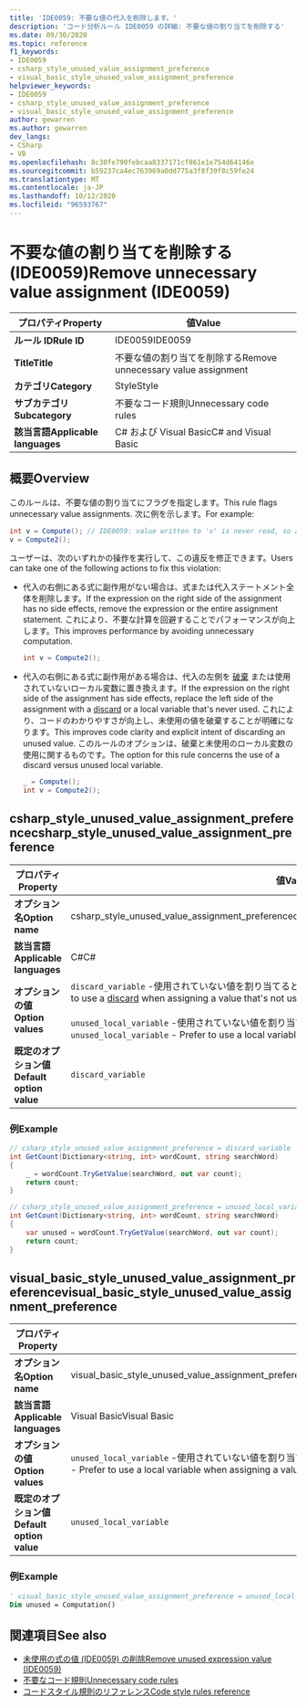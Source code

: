 ```yaml
---
title: 'IDE0059: 不要な値の代入を削除します。'
description: 'コード分析ルール IDE0059 の詳細: 不要な値の割り当てを削除する'
ms.date: 09/30/2020
ms.topic: reference
f1_keywords:
- IDE0059
- csharp_style_unused_value_assignment_preference
- visual_basic_style_unused_value_assignment_preference
helpviewer_keywords:
- IDE0059
- csharp_style_unused_value_assignment_preference
- visual_basic_style_unused_value_assignment_preference
author: gewarren
ms.author: gewarren
dev_langs:
- CSharp
- VB
ms.openlocfilehash: 8c30fe790febcaa8337171cf861e1e754d64146e
ms.sourcegitcommit: b59237ca4ec763969a0dd775a3f8f39f8c59fe24
ms.translationtype: MT
ms.contentlocale: ja-JP
ms.lasthandoff: 10/12/2020
ms.locfileid: "96593767"
---
```

# <a name="remove-unnecessary-value-assignment-ide0059"></a><span data-ttu-id="8f6e3-103">不要な値の割り当てを削除する (IDE0059)</span><span class="sxs-lookup"><span data-stu-id="8f6e3-103">Remove unnecessary value assignment (IDE0059)</span></span>

|<span data-ttu-id="8f6e3-104">プロパティ</span><span class="sxs-lookup"><span data-stu-id="8f6e3-104">Property</span></span>|<span data-ttu-id="8f6e3-105">値</span><span class="sxs-lookup"><span data-stu-id="8f6e3-105">Value</span></span>|
|-|-|
| <span data-ttu-id="8f6e3-106">**ルール ID**</span><span class="sxs-lookup"><span data-stu-id="8f6e3-106">**Rule ID**</span></span> | <span data-ttu-id="8f6e3-107">IDE0059</span><span class="sxs-lookup"><span data-stu-id="8f6e3-107">IDE0059</span></span> |
| <span data-ttu-id="8f6e3-108">**Title**</span><span class="sxs-lookup"><span data-stu-id="8f6e3-108">**Title**</span></span> | <span data-ttu-id="8f6e3-109">不要な値の割り当てを削除する</span><span class="sxs-lookup"><span data-stu-id="8f6e3-109">Remove unnecessary value assignment</span></span> |
| <span data-ttu-id="8f6e3-110">**カテゴリ**</span><span class="sxs-lookup"><span data-stu-id="8f6e3-110">**Category**</span></span> | <span data-ttu-id="8f6e3-111">Style</span><span class="sxs-lookup"><span data-stu-id="8f6e3-111">Style</span></span> |
| <span data-ttu-id="8f6e3-112">**サブカテゴリ**</span><span class="sxs-lookup"><span data-stu-id="8f6e3-112">**Subcategory**</span></span> | <span data-ttu-id="8f6e3-113">不要なコード規則</span><span class="sxs-lookup"><span data-stu-id="8f6e3-113">Unnecessary code rules</span></span> |
| <span data-ttu-id="8f6e3-114">**該当言語**</span><span class="sxs-lookup"><span data-stu-id="8f6e3-114">**Applicable languages**</span></span> | <span data-ttu-id="8f6e3-115">C# および Visual Basic</span><span class="sxs-lookup"><span data-stu-id="8f6e3-115">C# and Visual Basic</span></span> |

## <a name="overview"></a><span data-ttu-id="8f6e3-116">概要</span><span class="sxs-lookup"><span data-stu-id="8f6e3-116">Overview</span></span>

<span data-ttu-id="8f6e3-117">このルールは、不要な値の割り当てにフラグを指定します。</span><span class="sxs-lookup"><span data-stu-id="8f6e3-117">This rule flags unnecessary value assignments.</span></span> <span data-ttu-id="8f6e3-118">次に例を示します。</span><span class="sxs-lookup"><span data-stu-id="8f6e3-118">For example:</span></span>

```csharp
int v = Compute(); // IDE0059: value written to 'v' is never read, so assignment to 'v' is unnecessary.
v = Compute2();
```

<span data-ttu-id="8f6e3-119">ユーザーは、次のいずれかの操作を実行して、この違反を修正できます。</span><span class="sxs-lookup"><span data-stu-id="8f6e3-119">Users can take one of the following actions to fix this violation:</span></span>

- <span data-ttu-id="8f6e3-120">代入の右側にある式に副作用がない場合は、式または代入ステートメント全体を削除します。</span><span class="sxs-lookup"><span data-stu-id="8f6e3-120">If the expression on the right side of the assignment has no side effects, remove the expression or the entire assignment statement.</span></span> <span data-ttu-id="8f6e3-121">これにより、不要な計算を回避することでパフォーマンスが向上します。</span><span class="sxs-lookup"><span data-stu-id="8f6e3-121">This improves performance by avoiding unnecessary computation.</span></span>

  ```csharp
  int v = Compute2();
  ```

- <span data-ttu-id="8f6e3-122">代入の右側にある式に副作用がある場合は、代入の左側を [破棄](../../../csharp/discards.md) または使用されていないローカル変数に置き換えます。</span><span class="sxs-lookup"><span data-stu-id="8f6e3-122">If the expression on the right side of the assignment has side effects, replace the left side of the assignment with a [discard](../../../csharp/discards.md) or a local variable that's never used.</span></span> <span data-ttu-id="8f6e3-123">これにより、コードのわかりやすさが向上し、未使用の値を破棄することが明確になります。</span><span class="sxs-lookup"><span data-stu-id="8f6e3-123">This improves code clarity and explicit intent of discarding an unused value.</span></span> <span data-ttu-id="8f6e3-124">このルールのオプションは、破棄と未使用のローカル変数の使用に関するものです。</span><span class="sxs-lookup"><span data-stu-id="8f6e3-124">The option for this rule concerns the use of a discard versus unused local variable.</span></span>

  ```csharp
  _ = Compute();
  int v = Compute2();
  ```

## <a name="csharp_style_unused_value_assignment_preference"></a><span data-ttu-id="8f6e3-125">csharp_style_unused_value_assignment_preference</span><span class="sxs-lookup"><span data-stu-id="8f6e3-125">csharp_style_unused_value_assignment_preference</span></span>

|<span data-ttu-id="8f6e3-126">プロパティ</span><span class="sxs-lookup"><span data-stu-id="8f6e3-126">Property</span></span>|<span data-ttu-id="8f6e3-127">値</span><span class="sxs-lookup"><span data-stu-id="8f6e3-127">Value</span></span>|
|-|-|
| <span data-ttu-id="8f6e3-128">**オプション名**</span><span class="sxs-lookup"><span data-stu-id="8f6e3-128">**Option name**</span></span> | <span data-ttu-id="8f6e3-129">csharp_style_unused_value_assignment_preference</span><span class="sxs-lookup"><span data-stu-id="8f6e3-129">csharp_style_unused_value_assignment_preference</span></span>
| <span data-ttu-id="8f6e3-130">**該当言語**</span><span class="sxs-lookup"><span data-stu-id="8f6e3-130">**Applicable languages**</span></span> | <span data-ttu-id="8f6e3-131">C#</span><span class="sxs-lookup"><span data-stu-id="8f6e3-131">C#</span></span> |
| <span data-ttu-id="8f6e3-132">**オプションの値**</span><span class="sxs-lookup"><span data-stu-id="8f6e3-132">**Option values**</span></span> | <span data-ttu-id="8f6e3-133">`discard_variable` -使用されていない値を割り当てるときに、[破棄](../../../csharp/discards.md)を使用します</span><span class="sxs-lookup"><span data-stu-id="8f6e3-133">`discard_variable` - Prefer to use a [discard](../../../csharp/discards.md) when assigning a value that's not used</span></span><br /><br /><span data-ttu-id="8f6e3-134">`unused_local_variable` -使用されていない値を割り当てるときに、ローカル変数を使用します</span><span class="sxs-lookup"><span data-stu-id="8f6e3-134">`unused_local_variable` - Prefer to use a local variable when assigning a value that's not used</span></span> |
| <span data-ttu-id="8f6e3-135">**既定のオプション値**</span><span class="sxs-lookup"><span data-stu-id="8f6e3-135">**Default option value**</span></span> | `discard_variable` |

### <a name="example"></a><span data-ttu-id="8f6e3-136">例</span><span class="sxs-lookup"><span data-stu-id="8f6e3-136">Example</span></span>

```csharp
// csharp_style_unused_value_assignment_preference = discard_variable
int GetCount(Dictionary<string, int> wordCount, string searchWord)
{
    _ = wordCount.TryGetValue(searchWord, out var count);
    return count;
}

// csharp_style_unused_value_assignment_preference = unused_local_variable
int GetCount(Dictionary<string, int> wordCount, string searchWord)
{
    var unused = wordCount.TryGetValue(searchWord, out var count);
    return count;
}
```

## <a name="visual_basic_style_unused_value_assignment_preference"></a><span data-ttu-id="8f6e3-137">visual_basic_style_unused_value_assignment_preference</span><span class="sxs-lookup"><span data-stu-id="8f6e3-137">visual_basic_style_unused_value_assignment_preference</span></span>

|<span data-ttu-id="8f6e3-138">プロパティ</span><span class="sxs-lookup"><span data-stu-id="8f6e3-138">Property</span></span>|<span data-ttu-id="8f6e3-139">値</span><span class="sxs-lookup"><span data-stu-id="8f6e3-139">Value</span></span>|
|-|-|
| <span data-ttu-id="8f6e3-140">**オプション名**</span><span class="sxs-lookup"><span data-stu-id="8f6e3-140">**Option name**</span></span> | <span data-ttu-id="8f6e3-141">visual_basic_style_unused_value_assignment_preference</span><span class="sxs-lookup"><span data-stu-id="8f6e3-141">visual_basic_style_unused_value_assignment_preference</span></span>
| <span data-ttu-id="8f6e3-142">**該当言語**</span><span class="sxs-lookup"><span data-stu-id="8f6e3-142">**Applicable languages**</span></span> | <span data-ttu-id="8f6e3-143">Visual Basic</span><span class="sxs-lookup"><span data-stu-id="8f6e3-143">Visual Basic</span></span> |
| <span data-ttu-id="8f6e3-144">**オプションの値**</span><span class="sxs-lookup"><span data-stu-id="8f6e3-144">**Option values**</span></span> | <span data-ttu-id="8f6e3-145">`unused_local_variable` -使用されていない値を割り当てるときに、ローカル変数を使用します</span><span class="sxs-lookup"><span data-stu-id="8f6e3-145">`unused_local_variable` - Prefer to use a local variable when assigning a value that's not used</span></span> |
| <span data-ttu-id="8f6e3-146">**既定のオプション値**</span><span class="sxs-lookup"><span data-stu-id="8f6e3-146">**Default option value**</span></span> | `unused_local_variable` |

### <a name="example"></a><span data-ttu-id="8f6e3-147">例</span><span class="sxs-lookup"><span data-stu-id="8f6e3-147">Example</span></span>

```vb
' visual_basic_style_unused_value_assignment_preference = unused_local_variable
Dim unused = Computation()
```

## <a name="see-also"></a><span data-ttu-id="8f6e3-148">関連項目</span><span class="sxs-lookup"><span data-stu-id="8f6e3-148">See also</span></span>

- [<span data-ttu-id="8f6e3-149">未使用の式の値 (IDE0059) の削除</span><span class="sxs-lookup"><span data-stu-id="8f6e3-149">Remove unused expression value (IDE0059)</span></span>](ide0058.md)
- [<span data-ttu-id="8f6e3-150">不要なコード規則</span><span class="sxs-lookup"><span data-stu-id="8f6e3-150">Unnecessary code rules</span></span>](unnecessary-code-rules.md)
- [<span data-ttu-id="8f6e3-151">コードスタイル規則のリファレンス</span><span class="sxs-lookup"><span data-stu-id="8f6e3-151">Code style rules reference</span></span>](index.md)
